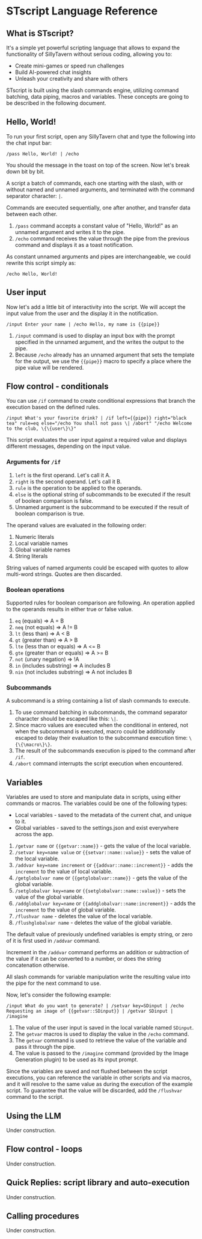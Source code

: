 # STscript Language Reference

## What is STscript?

It's a simple yet powerful scripting language that allows to expand the functionality of SillyTavern without serious coding, allowing you to:

- Create mini-games or speed run challenges
- Build AI-powered chat insights
- Unleash your creativity and share with others

STscript is built using the slash commands engine, utilizing command batching, data piping, macros and variables.
These concepts are going to be described in the following document.

## Hello, World!

To run your first script, open any SillyTavern chat and type the following into the chat input bar:

```
/pass Hello, World! | /echo
```

You should the message in the toast on top of the screen. Now let's break down bit by bit.

A script a batch of commands, each one starting with the slash, with or without named and unnamed arguments, and terminated with the command separator character: `|`.

Commands are executed sequentially, one after another, and transfer data between each other.

1. `/pass` command accepts a constant value of "Hello, World!" as an unnamed argument and writes it to the pipe.
2. `/echo` command receives the value through the pipe from the previous command and displays it as a toast notification.

As constant unnamed arguments and pipes are interchangeable, we could rewrite this script simply as:

```
/echo Hello, World!
```

## User input

Now let's add a little bit of interactivity into the script. We will accept the input value from the user and the display it in the notification.

```
/input Enter your name | /echo Hello, my name is {{pipe}}
```

1. `/input` command is used to display an input box with the prompt specified in the unnamed argument, and the writes the output to the pipe.
2. Because `/echo` already has an unnamed argument that sets the template for the output, we use the `{{pipe}}` macro to specify a place where the pipe value will be rendered.

## Flow control - conditionals

You can use `/if` command to create conditional expressions that branch the execution based on the defined rules.

```
/input What's your favorite drink? | /if left={{pipe}} right="black tea" rule=eq else="/echo You shall not pass \| /abort" "/echo Welcome to the club, \{\{user\}\}"
```

This script evaluates the user input against a required value and displays different messages, depending on the input value.

### Arguments for `/if`

1. `left` is the first operand. Let's call it A.
2. `right` is the second operand. Let's call it B.
3. `rule` is the operation to be applied to the operands.
4. `else` is the optional string of subcommands to be executed if the result of boolean comparison is false.
5. Unnamed argument is the subcommand to be executed if the result of boolean comparison is true.

The operand values are evaluated in the following order:

1. Numeric literals
2. Local variable names
3. Global variable names
4. String literals

String values of named arguments could be escaped with quotes to allow multi-word strings. Quotes are then discarded.

### Boolean operations

Supported rules for boolean comparison are following. An operation applied to the operands results in either true or false value.

1. `eq` (equals) => A = B
2. `neq` (not equals) => A != B
3. `lt` (less than) => A < B
4. `gt` (greater than) => A > B
5. `lte` (less than or equals) => A <= B
6. `gte` (greater than or equals) => A >= B
7. `not` (unary negation) => !A
8. `in` (includes substring) => A includes B
9. `nin` (not includes substring) => A not includes B

### Subcommands

A subcommand is a string containing a list of slash commands to execute.

1. To use command batching in subcommands, the command separator character should be escaped like this: `\|`.
2. Since macro values are executed when the conditional in entered, not when the subcommand is executed, macro could be additionally escaped to delay their evaluation to the subcommand execution time: `\{\{\macro\}\}`.
3. The result of the subcommands execution is piped to the command after `/if`.
4. `/abort` command interrupts the script execution when encountered.

## Variables

Variables are used to store and manipulate data in scripts, using either commands or macros. The variables could be one of the following types:

- Local variables - saved to the metadata of the current chat, and unique to it.
- Global variables - saved to the settings.json and exist everywhere across the app.

1. `/getvar name` or `{{getvar::name}}` - gets the value of the local variable.
2. `/setvar key=name value` or `{{setvar::name::value}}` - sets the value of the local variable.
3. `/addvar key=name increment` or `{{addvar::name::increment}}` - adds the `increment` to the value of local variable.
4. `/getglobalvar name` or `{{getglobalvar::name}}` - gets the value of the global variable.
5. `/setglobalvar key=name` or `{{setglobalvar::name::value}}` - sets the value of the global variable.
6. `/addglobalvar key=name` or `{{addglobalvar::name:increment}}` - adds the `increment` to the value of global variable.
7. `/flushvar name` - deletes the value of the local variable.
8. `/flushglobalvar name` - deletes the value of the global variable.

The default value of previously undefined variables is empty string, or zero of it is first used in `/addvar` command.

Increment in the `/addvar` command performs an addition or subtraction of the value if it can be converted to a number, or does the string concatenation otherwise.

All slash commands for variable manipulation write the resulting value into the pipe for the next command to use.

Now, let's consider the following example:

```
/input What do you want to generate? | /setvar key=SDinput | /echo Requesting an image of {{getvar::SDinput}} | /getvar SDinput | /imagine
```

1. The value of the user input is saved in the local variable named `SDinput`.
2. The `getvar` macros is used to display the value in the `/echo` command.
3. The `getvar` command is used to retrieve the value of the variable and pass it through the pipe.
4. The value is passed to the `/imagine` command (provided by the Image Generation plugin) to be used as its input prompt.

Since the variables are saved and not flushed between the script executions, you can reference the variable in other scripts and via macros, and it will resolve to the same value as during the execution of the example script. To guarantee that the value will be discarded, add the `/flushvar` command to the script.

## Using the LLM

Under construction.

## Flow control - loops

Under construction.

## Quick Replies: script library and auto-execution

Under construction.

## Calling procedures

Under construction.
